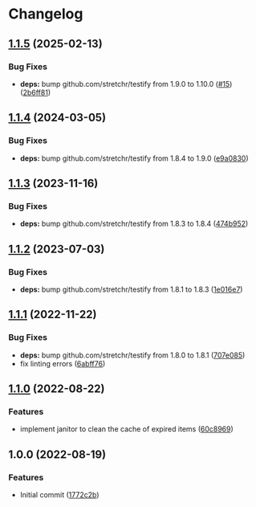 # Changelog

## [1.1.5](https://github.com/guardian360/go-cache/compare/v1.1.4...v1.1.5) (2025-02-13)


### Bug Fixes

* **deps:** bump github.com/stretchr/testify from 1.9.0 to 1.10.0 ([#15](https://github.com/guardian360/go-cache/issues/15)) ([2b6ff81](https://github.com/guardian360/go-cache/commit/2b6ff810975fde5c1b2ffcc8ea84da4bf0d712df))

## [1.1.4](https://github.com/guardian360/go-cache/compare/v1.1.3...v1.1.4) (2024-03-05)


### Bug Fixes

* **deps:** bump github.com/stretchr/testify from 1.8.4 to 1.9.0 ([e9a0830](https://github.com/guardian360/go-cache/commit/e9a0830afc78f12aa4e05c3f086f36d013b76bd5))

## [1.1.3](https://github.com/guardian360/go-cache/compare/v1.1.2...v1.1.3) (2023-11-16)


### Bug Fixes

* **deps:** bump github.com/stretchr/testify from 1.8.3 to 1.8.4 ([474b952](https://github.com/guardian360/go-cache/commit/474b952b58f29f79041ca724a55e50149b1d695b))

## [1.1.2](https://github.com/guardian360/go-cache/compare/v1.1.1...v1.1.2) (2023-07-03)


### Bug Fixes

* **deps:** bump github.com/stretchr/testify from 1.8.1 to 1.8.3 ([1e016e7](https://github.com/guardian360/go-cache/commit/1e016e77cae52a68838fafacc8af259d296481ed))

## [1.1.1](https://github.com/guardian360/go-cache/compare/v1.1.0...v1.1.1) (2022-11-22)


### Bug Fixes

* **deps:** bump github.com/stretchr/testify from 1.8.0 to 1.8.1 ([707e085](https://github.com/guardian360/go-cache/commit/707e0853d3557ce9b5d2e630fe8e9bf096fed626))
* fix linting errors ([6abff76](https://github.com/guardian360/go-cache/commit/6abff766afe0a54d5b4380abd9775fffdba92cb7))

## [1.1.0](https://github.com/guardian360/go-cache/compare/v1.0.0...v1.1.0) (2022-08-22)


### Features

* implement janitor to clean the cache of expired items ([60c8969](https://github.com/guardian360/go-cache/commit/60c89693a7ac0e94f8a3c8ed85ebd0037332ec92))

## 1.0.0 (2022-08-19)


### Features

* Initial commit ([1772c2b](https://github.com/guardian360/go-cache/commit/1772c2b4b3cc3b8d67332c1464e804646d592db1))
